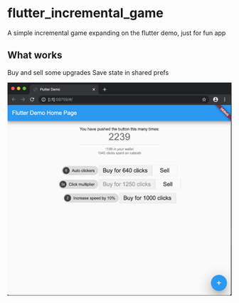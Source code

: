# flutter_incremental_game

A simple incremental game expanding on the flutter demo, just for fun app

## What works

Buy and sell some upgrades
Save state in shared prefs

![game_demo](https://raw.githubusercontent.com/vlowe85/flutter_incremental_game/master/example/game.png)